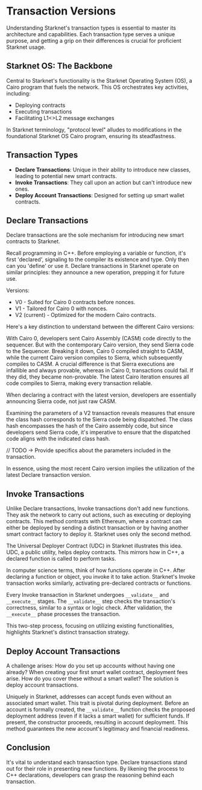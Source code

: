 # Transaction Versions  

Understanding Starknet's transaction types is essential to master its architecture and capabilities. Each transaction type serves a unique purpose, and getting a grip on their differences is crucial for proficient Starknet usage.

## Starknet OS: The Backbone

Central to Starknet's functionality is the Starknet Operating System (OS), a Cairo program that fuels the network. This OS orchestrates key activities, including:

- Deploying contracts
- Executing transactions
- Facilitating L1<>L2 message exchanges

In Starknet terminology, "protocol level" alludes to modifications in the foundational Starknet OS Cairo program, ensuring its steadfastness.


## Transaction Types

- **Declare Transactions**: Unique in their ability to introduce new classes, leading to potential new smart contracts.
- **Invoke Transactions**: They call upon an action but can't introduce new ones.
- **Deploy Account Transactions**: Designed for setting up smart wallet contracts.

## Declare Transactions

Declare transactions are the sole mechanism for introducing new smart contracts to Starknet.

Recall programming in C++. Before employing a variable or function, it's first 'declared', signaling to the compiler its existence and type. Only then can you 'define' or use it. Declare transactions in Starknet operate on similar principles: they announce a new operation, prepping it for future use.

Versions:
- V0 - Suited for Cairo 0 contracts before nonces.
- V1 - Tailored for Cairo 0 with nonces.
- V2 (current) - Optimized for the modern Cairo contracts.

Here's a key distinction to understand between the different Cairo versions:

With Cairo 0, developers sent Cairo Assembly (CASM) code directly to the sequencer. But with the contemporary Cairo version, they send Sierra code to the Sequencer. Breaking it down, Cairo 0 compiled straight to CASM, while the current Cairo version compiles to Sierra, which subsequently compiles to CASM. A crucial difference is that Sierra executions are infallible and always provable, whereas in Cairo 0, transactions could fail. If they did, they became non-provable. The latest Cairo iteration ensures all code compiles to Sierra, making every transaction reliable.

When declaring a contract with the latest version, developers are essentially announcing Sierra code, not just raw CASM.

Examining the parameters of a V2 transaction reveals measures that ensure the class hash corresponds to the Sierra code being dispatched. The class hash encompasses the hash of the Cairo assembly code, but since developers send Sierra code, it's imperative to ensure that the dispatched code aligns with the indicated class hash.

// TODO -> Provide specifics about the parameters included in the transaction.

In essence, using the most recent Cairo version implies the utilization of the latest Declare transaction version.


## Invoke Transactions

Unlike Declare transactions, Invoke transactions don't add new functions. They ask the network to carry out actions, such as executing or deploying contracts. This method contrasts with Ethereum, where a contract can either be deployed by sending a distinct transaction or by having another smart contract factory to deploy it. Starknet uses only the second method.

The Universal Deployer Contract (UDC) in Starknet illustrates this idea. UDC, a public utility, helps deploy contracts. This mirrors how in C++, a declared function is called to perform tasks.

In computer science terms, think of how functions operate in C++. After declaring a function or object, you invoke it to take action. Starknet's Invoke transaction works similarly, activating pre-declared contracts or functions.

Every Invoke transaction in Starknet undergoes `__validate__` and `__execute__` stages. The `__validate__` step checks the transaction's correctness, similar to a syntax or logic check. After validation, the `__execute__` phase processes the transaction. 

This two-step process, focusing on utilizing existing functionalities, highlights Starknet's distinct transaction strategy.

## Deploy Account Transactions

A challenge arises: How do you set up accounts without having one already? When creating your first smart wallet contract, deployment fees arise. How do you cover these without a smart wallet? The solution is deploy account transactions.

Uniquely in Starknet, addresses can accept funds even without an associated smart wallet. This trait is pivotal during deployment. Before an account is formally created, the `__validate__` function checks the proposed deployment address (even if it lacks a smart wallet) for sufficient funds. If present, the constructor proceeds, resulting in account deployment. This method guarantees the new account's legitimacy and financial readiness.

## Conclusion

It's vital to understand each transaction type. Declare transactions stand out for their role in presenting new functions. By likening the process to C++ declarations, developers can grasp the reasoning behind each transaction.
